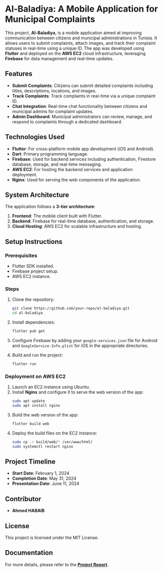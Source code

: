 # Al-Baladiya: A Mobile Application for Municipal Complaints

This project, **Al-Baladiya**, is a mobile application aimed at improving communication between citizens and municipal administrations in Tunisia. It allows users to submit complaints, attach images, and track their complaint statuses in real-time using a unique ID. The app was developed using **Flutter** and deployed on the **AWS EC2** cloud infrastructure, leveraging **Firebase** for data management and real-time updates.

## Features

- **Submit Complaints**: Citizens can submit detailed complaints including titles, descriptions, locations, and images.
- **Track Complaints**: Track complaints in real-time via a unique complaint ID.
- **Chat Integration**: Real-time chat functionality between citizens and municipal admins for complaint updates.
- **Admin Dashboard**: Municipal administrators can review, manage, and respond to complaints through a dedicated dashboard.

## Technologies Used

- **Flutter**: For cross-platform mobile app development (iOS and Android).
- **Dart**: Primary programming language.
- **Firebase**: Used for backend services including authentication, Firestore database, storage, and real-time messaging.
- **AWS EC2**: For hosting the backend services and application deployment.
- **Nginx**: Used for serving the web components of the application.

## System Architecture

The application follows a **3-tier architecture**:
1. **Frontend**: The mobile client built with Flutter.
2. **Backend**: Firebase for real-time database, authentication, and storage.
3. **Cloud Hosting**: AWS EC2 for scalable infrastructure and hosting.

## Setup Instructions

### Prerequisites
- Flutter SDK installed.
- Firebase project setup.
- AWS EC2 instance.

### Steps
1. Clone the repository:
    ```bash
    git clone https://github.com/your-repo/al-baladiya.git
    cd al-baladiya
    ```

2. Install dependencies:
    ```bash
    flutter pub get
    ```

3. Configure Firebase by adding your `google-services.json` file for Android and `GoogleService-Info.plist` for iOS in the appropriate directories.

4. Build and run the project:
    ```bash
    flutter run
    ```

### Deployment on AWS EC2
1. Launch an EC2 instance using Ubuntu.
2. Install **Nginx** and configure it to serve the web version of the app:
    ```bash
    sudo apt update
    sudo apt install nginx
    ```
3. Build the web version of the app:
    ```bash
    flutter build web
    ```
4. Deploy the build files on the EC2 instance:
    ```bash
    sudo cp -r build/web/* /var/www/html/
    sudo systemctl restart nginx
    ```

## Project Timeline
- **Start Date**: February 1, 2024
- **Completion Date**: May 31, 2024
- **Presentation Date**: June 11, 2024

## Contributor
- **Ahmed HABAIB**

## License
This project is licensed under the MIT License.

## Documentation
For more details, please refer to the **[Project Report](https://raw.githubusercontent.com/Ahmedhabaib/Al-BaladiyaApp/3d8aa8e2d104e38cfc4520a866772a3a3db590d9/Application%20Mobile%20Flutter%20Al-Baladiya.pdf)**.
